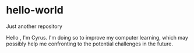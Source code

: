 # hello-world
Just another repository

Hello , I'm Cyrus. I'm doing so to improve my computer learning, which may possibly help me confronting to the potential challenges in the future. 
